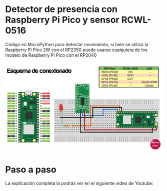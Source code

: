 # Detector de presencia con Raspberry Pi Pico y sensor RCWL-0516

Código en MicroPython para detectar movimiento, si bien se utiliza la Raspberry Pi Pico 2W con el RP2350 puede usarse cualquiera de los modelo de Raspberry Pi Pico con el RP2040

![Esquematico](esquematico.jpg)


# Paso a paso

La explicación completa la podrás ver en el siguiente video de Youtube:


